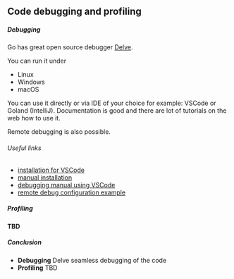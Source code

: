 ## Code debugging and profiling

##### Debugging

Go has great open source debugger [Delve](https://github.com/go-delve/delve).

You can run it under
* Linux
* Windows
* macOS

You can use it directly or via IDE of your choice for example: VSCode or Goland (IntelliJ).
Documentation is good and there are lot of tutorials on the web how to use it.

Remote debugging is also possible.

###### Useful links
* [installation for VSCode](https://github.com/Microsoft/vscode-go/wiki/Debugging-Go-code-using-VS-Code)
* [manual installation](https://github.com/derekparker/delve/tree/master/Documentation/installation)
* [debugging manual using VSCode](https://www.digitalocean.com/community/tutorials/debugging-go-code-with-visual-studio-code)
* [remote debug configuration example](https://github.com/lukehoban/webapp-go/blob/debugging/.vscode/launch.json)

##### Profiling

**TBD**

##### Conclusion

* **Debugging** Delve seamless debugging of the code
* **Profiling** TBD
